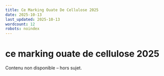 ```yaml
---
title: Ce Marking Ouate De Cellulose 2025
date: 2025-10-13
last_updated: 2025-10-13
wordcount: 12
robots: noindex
---
```


# ce marking ouate de cellulose 2025

Contenu non disponible – hors sujet.